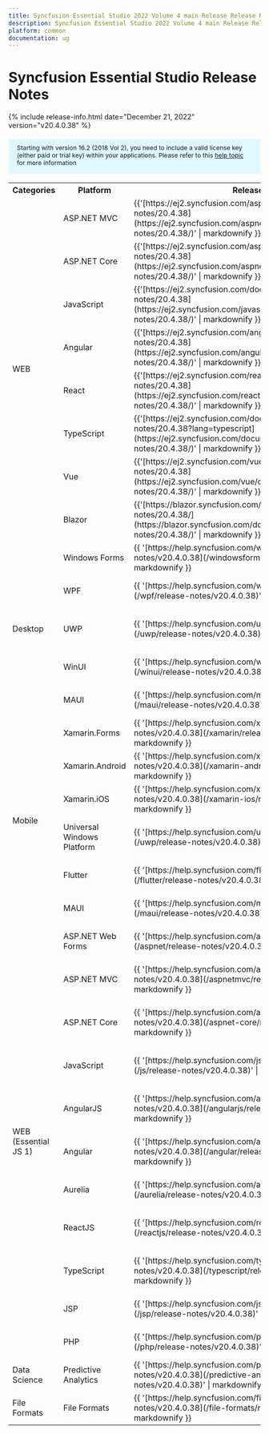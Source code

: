 ```yaml
---
title: Syncfusion Essential Studio 2022 Volume 4 main Release Release Notes  
description: Syncfusion Essential Studio 2022 Volume 4 main Release Release Notes  
platform: common
documentation: ug
---
```


# Syncfusion Essential Studio  Release Notes  

{% include release-info.html date="December 21, 2022"   version="v20.4.0.38" %} 

<style>
#license {
    font-size: .88em!important;
margin-top: 1.5em;     margin-bottom: 1.5em;
    background-color: #def8ff;
    padding: 10px 17px 14px;
}
</style>

<div id="license">
Starting with version 16.2 (2018 Vol 2), you need to include a valid license key (either paid or trial key) within your applications. 
Please refer to this <a href="/common/essential-studio/licensing/license-key">help topic</a> for more information 
</div>



<table>
<tr>
<th>
Categories</th><th>
Platform</th><th>
Release Notes</th><th>
Read Me</th></tr>
<tr>
<td rowspan="8">
WEB 
</td>
<td>
ASP.NET MVC
</td>
<td>{{'[https://ej2.syncfusion.com/aspnetmvc/documentation/release-notes/20.4.38](https://ej2.syncfusion.com/aspnetmvc/documentation/release-notes/20.4.38/)' | markdownify }}
</td>
<td>{{'[http://files2.syncfusion.com/Installs/v20.4.0.38/ReadMe/web/ASPMVC.html](http://files2.syncfusion.com/Installs/v20.4.0.38/ReadMe/web/ASPMVC.html)' | markdownify }}
</td>
</tr>
<tr>
<td>
ASP.NET Core	
</td>
<td>{{'[https://ej2.syncfusion.com/aspnetcore/documentation/release-notes/20.4.38](https://ej2.syncfusion.com/aspnetcore/documentation/release-notes/20.4.38/)' | markdownify }}
</td>
<td>{{'[http://files2.syncfusion.com/Installs/v20.4.0.38/ReadMe/web/ASPNETCORE.html](http://files2.syncfusion.com/Installs/v20.4.0.38/ReadMe/web/ASPNETCORE.html)' | markdownify }}
</td>
</tr>
<tr>
<td>
JavaScript
</td>
<td>{{'[https://ej2.syncfusion.com/documentation/release-notes/20.4.38](https://ej2.syncfusion.com/javascript/documentation/release-notes/20.4.38/)' | markdownify }}
</td>
<td>{{'[http://files2.syncfusion.com/Installs/v20.4.0.38/ReadMe/web/JavaScript.html](http://files2.syncfusion.com/Installs/v20.4.0.38/ReadMe/web/JavaScript.html)' | markdownify }}
</td>
</tr>
<tr>
<td>
Angular
</td>
<td>{{'[https://ej2.syncfusion.com/angular/documentation/release-notes/20.4.38](https://ej2.syncfusion.com/angular/documentation/release-notes/20.4.38/)' | markdownify }}
</td>
<td>{{'[http://files2.syncfusion.com/Installs/v20.4.0.38/ReadMe/web/Angular.html](http://files2.syncfusion.com/Installs/v20.4.0.38/ReadMe/web/Angular.html)' | markdownify }}
</td>
</tr>
<tr>
<td>
React
</td>
<td>{{'[https://ej2.syncfusion.com/react/documentation/release-notes/20.4.38](https://ej2.syncfusion.com/react/documentation/release-notes/20.4.38/)' | markdownify }}
</td>
<td>{{'[http://files2.syncfusion.com/Installs/v20.4.0.38/ReadMe/web/React.html](http://files2.syncfusion.com/Installs/v20.4.0.38/ReadMe/web/React.html)' | markdownify }}
</td>
</tr>
<tr>
<td>
TypeScript
</td>
<td>{{'[https://ej2.syncfusion.com/documentation/release-notes/20.4.38?lang=typescript](https://ej2.syncfusion.com/documentation/release-notes/20.4.38/)' | markdownify }}
</td>
<td>{{'[http://files2.syncfusion.com/Installs/v20.4.0.38/ReadMe/web/TypeScript.html](http://files2.syncfusion.com/Installs/v20.4.0.38/ReadMe/web/TypeScript.html)' | markdownify }}
</td>
</tr>
<tr>
<td>
Vue
</td>
<td>{{'[https://ej2.syncfusion.com/vue/documentation/release-notes/20.4.38](https://ej2.syncfusion.com/vue/documentation/release-notes/20.4.38/)' | markdownify }}
</td>
<td>{{'[http://files2.syncfusion.com/Installs/v20.4.0.38/ReadMe/web/Vue.html](http://files2.syncfusion.com/Installs/v20.4.0.38/ReadMe/web/Vue.html)' | markdownify }}
</td>
</tr>
<tr>
<td>
Blazor
</td>
<td>{{'[https://blazor.syncfusion.com/documentation/release-notes/20.4.38/](https://blazor.syncfusion.com/documentation/release-notes/20.4.38/)' | markdownify }}
</td>
<td>{{'[http://files2.syncfusion.com/Installs/v20.4.0.38/ReadMe/web/Blazor.html](http://files2.syncfusion.com/Installs/v20.4.0.38/ReadMe/web/Blazor.html)' | markdownify }}
</td>
</tr>
<tr>
<td rowspan="5">
Desktop
</td>
<td>
Windows Forms
</td>
<td>{{ '[https://help.syncfusion.com/windowsforms/release-notes/v20.4.0.38](/windowsforms/release-notes/v20.4.0.38)' | markdownify }}
</td>
<td>{{ '[http://files2.syncfusion.com/Installs/v20.4.0.38/ReadMe/WindowsForms.html](http://files2.syncfusion.com/Installs/v20.4.0.38/ReadMe/WindowsForms.html)' | markdownify }}
</td>
</tr>
<tr>
<td>
WPF
</td>
<td>{{ '[https://help.syncfusion.com/wpf/release-notes/v20.4.0.38](/wpf/release-notes/v20.4.0.38)' | markdownify }}
</td>
<td>{{ '[http://files2.syncfusion.com/Installs/v20.4.0.38/ReadMe/WPF.html](http://files2.syncfusion.com/Installs/v20.4.0.38/ReadMe/WPF.html)' | markdownify }}
</td>
</tr>
<tr>
<td>
UWP
</td>
<td>{{ '[https://help.syncfusion.com/uwp/release-notes/v20.4.0.38](/uwp/release-notes/v20.4.0.38)' | markdownify }}
</td>
<td>{{ '[http://files2.syncfusion.com/Installs/v20.4.0.38/ReadMe/UniversalWindows.html](http://files2.syncfusion.com/Installs/v20.4.0.38/ReadMe/UniversalWindows.html)' | markdownify }}
</td>
</tr>
<tr>
<td>
WinUI
</td>
<td>{{ '[https://help.syncfusion.com/winui/release-notes/v20.4.0.38](/winui/release-notes/v20.4.0.38)' | markdownify }}
</td>
<td>{{ '[http://files2.syncfusion.com/Installs/v20.4.0.38/ReadMe/WinUI.html](http://files2.syncfusion.com/Installs/v20.4.0.38/ReadMe/WinUI.html)' | markdownify }}
</td>
</tr>
<tr>
<td>
MAUI
</td>
<td>{{ '[https://help.syncfusion.com/maui/release-notes/v20.4.0.38](/maui/release-notes/v20.4.0.38)' | markdownify }}
</td>
<td>{{ '[http://files2.syncfusion.com/Installs/v20.4.0.38/ReadMe/.NETMAUI.html](http://files2.syncfusion.com/Installs/v20.4.0.38/ReadMe/.NETMAUI.html)' | markdownify }}
</td>
</tr>
<tr>
<td rowspan="6">
Mobile
</td>
<td>
Xamarin.Forms
</td>
<td>{{ '[https://help.syncfusion.com/xamarin/release-notes/v20.4.0.38](/xamarin/release-notes/v20.4.0.38)' | markdownify }}
</td>
<td>{{ '[http://files2.syncfusion.com/Installs/v20.4.0.38/ReadMe/Xamarin_Forms.html](http://files2.syncfusion.com/Installs/v20.4.0.38/ReadMe/Xamarin_Forms.html)' | markdownify }}
</td>
</tr>
<tr>
<td>
Xamarin.Android
</td>
<td>{{ '[https://help.syncfusion.com/xamarin-android/release-notes/v20.4.0.38](/xamarin-android/release-notes/v20.4.0.38)' | markdownify }}
</td>
<td>{{ '[http://files2.syncfusion.com/Installs/v20.4.0.38/ReadMe/Xamarin_Forms.html](http://files2.syncfusion.com/Installs/v20.4.0.38/ReadMe/Xamarin_Forms.html)' | markdownify }}
</td>
</tr>
<tr>
<td>
Xamarin.iOS
</td>
<td>{{ '[https://help.syncfusion.com/xamarin-ios/release-notes/v20.4.0.38](/xamarin-ios/release-notes/v20.4.0.38)' | markdownify }}
</td>
<td>{{ '[http://files2.syncfusion.com/Installs/v20.4.0.38/ReadMe/Xamarin_Forms.html](http://files2.syncfusion.com/Installs/v20.4.0.38/ReadMe/Xamarin_Forms.html)' | markdownify }}
</td>
</tr>
<tr>
<td>
Universal Windows Platform
</td>
<td>{{ '[https://help.syncfusion.com/uwp/release-notes/v20.4.0.38](/uwp/release-notes/v20.4.0.38)' | markdownify }}
</td>
<td>{{ '[http://files2.syncfusion.com/Installs/v20.4.0.38/ReadMe/UniversalWindows.html](http://files2.syncfusion.com/Installs/v20.4.0.38/ReadMe/UniversalWindows.html)' | markdownify }}
</td>
</tr>
<tr>
<td>
Flutter
</td>
<td>{{ '[https://help.syncfusion.com/flutter/release-notes/v20.4.0.38](/flutter/release-notes/v20.4.0.38)' | markdownify }}
</td>
<td>{{ '[http://files2.syncfusion.com/Installs/v20.4.0.38/ReadMe/Flutter.html](http://files2.syncfusion.com/Installs/v20.4.0.38/ReadMe/Flutter.html)' | markdownify }}
</td>
</tr>
<tr>
<td>
MAUI
</td>
<td>{{ '[https://help.syncfusion.com/maui/release-notes/v20.4.0.38](/maui/release-notes/v20.4.0.38)' | markdownify }}
</td>
<td>{{ '[http://files2.syncfusion.com/Installs/v20.4.0.38/ReadMe/.NETMAUI.html](http://files2.syncfusion.com/Installs/v20.4.0.38/ReadMe/.NETMAUI.html)' | markdownify }}
</td>
</tr>
<tr>
<td rowspan="11">
WEB (Essential JS 1)
</td>
<td>
ASP.NET Web Forms
</td>
<td>{{ '[https://help.syncfusion.com/aspnet/release-notes/v20.4.0.38](/aspnet/release-notes/v20.4.0.38)' | markdownify }}
</td>
<td>{{ '[http://files2.syncfusion.com/Installs/v20.4.0.38/ReadMe/essential-js1/ASP.html](http://files2.syncfusion.com/Installs/v20.4.0.38/ReadMe/essential-js1/ASP.html)' | markdownify }}
</td>
</tr>
<tr>
<td>
ASP.NET MVC
</td>
<td>{{ '[https://help.syncfusion.com/aspnetmvc/release-notes/v20.4.0.38](/aspnetmvc/release-notes/v20.4.0.38)' | markdownify }}
</td>
<td>{{ '[http://files2.syncfusion.com/Installs/v20.4.0.38/ReadMe/essential-js1/ASPMVC.html](http://files2.syncfusion.com/Installs/v20.4.0.38/ReadMe/essential-js1/ASPMVC.html)' | markdownify }}
</td>
</tr>
<tr>
<td>
ASP.NET Core
</td>
<td>{{ '[https://help.syncfusion.com/aspnet-core/release-notes/v20.4.0.38](/aspnet-core/release-notes/v20.4.0.38)' | markdownify }}
</td>
<td>
{{ '[http://files2.syncfusion.com/Installs/v20.4.0.38/ReadMe/essential-js1/ASPNETCORE.html](http://files2.syncfusion.com/Installs/v20.4.0.38/ReadMe/essential-js1/ASPNETCORE.html)' | markdownify }}
</td>
</tr>
<tr>
<td>
JavaScript
</td>
<td>{{ '[https://help.syncfusion.com/js/release-notes/v20.4.0.38](/js/release-notes/v20.4.0.38)' | markdownify }}
</td>
<td>{{ '[http://files2.syncfusion.com/Installs/v20.4.0.38/ReadMe/essential-js1/JavaScript.html](http://files2.syncfusion.com/Installs/v20.4.0.38/ReadMe/essential-js1/JavaScript.html)' | markdownify }}
</td>
</tr>
<tr>
<td>
AngularJS
</td>
<td>{{ '[https://help.syncfusion.com/angularjs/release-notes/v20.4.0.38](/angularjs/release-notes/v20.4.0.38)' | markdownify }}
</td>
<td>{{ '[http://files2.syncfusion.com/Installs/v20.4.0.38/ReadMe/essential-js1/AngularJS.html](http://files2.syncfusion.com/Installs/v20.4.0.38/ReadMe/essential-js1/AngularJS.html)' | markdownify }}
</td>
</tr>
<tr>
<td>
Angular
</td>
<td>{{ '[https://help.syncfusion.com/angular/release-notes/v20.4.0.38](/angular/release-notes/v20.4.0.38)' | markdownify }}
</td>
<td>{{ '[http://files2.syncfusion.com/Installs/v20.4.0.38/ReadMe/essential-js1/Angular.html](http://files2.syncfusion.com/Installs/v20.4.0.38/ReadMe/essential-js1/Angular.html)' | markdownify }}
</td>
</tr>
<tr>
<td>
Aurelia
</td>
<td>{{ '[https://help.syncfusion.com/aurelia/release-notes/v20.4.0.38](/aurelia/release-notes/v20.4.0.38)' | markdownify }}
</td>
<td>{{ '[http://files2.syncfusion.com/Installs/v20.4.0.38/ReadMe/essential-js1/Aurelia.html](http://files2.syncfusion.com/Installs/v20.4.0.38/ReadMe/essential-js1/Aurelia.html)' | markdownify }}
</td>
</tr>
<tr>
<td>
ReactJS
</td>
<td>{{ '[https://help.syncfusion.com/reactjs/release-notes/v20.4.0.38](/reactjs/release-notes/v20.4.0.38)' | markdownify }}
</td>
<td>{{ '[http://files2.syncfusion.com/Installs/v20.4.0.38/ReadMe/essential-js1/ReactJS.html](http://files2.syncfusion.com/Installs/v20.4.0.38/ReadMe/essential-js1/ReactJS.html)' | markdownify }}
</td>
</tr>
<tr>
<td>
TypeScript
</td>
<td>{{ '[https://help.syncfusion.com/typescript/release-notes/v20.4.0.38](/typescript/release-notes/v20.4.0.38)' | markdownify }}
</td>
<td>{{ '[http://files2.syncfusion.com/Installs/v20.4.0.38/ReadMe/essential-js1/TypeScript.html](http://files2.syncfusion.com/Installs/v20.4.0.38/ReadMe/essential-js1/TypeScript.html)' | markdownify }}
</td>
</tr>
<tr>
<td>
JSP
</td>
<td>{{ '[https://help.syncfusion.com/jsp/release-notes/v20.4.0.38](/jsp/release-notes/v20.4.0.38)' | markdownify }}
</td>
<td>{{ '[http://files2.syncfusion.com/Installs/v20.4.0.38/ReadMe/essential-js1/JSP.html](http://files2.syncfusion.com/Installs/v20.4.0.38/ReadMe/essential-js1/JSP.html)' | markdownify }}
</td>
</tr>
<tr>
<td>
PHP
</td>
<td>{{ '[https://help.syncfusion.com/php/release-notes/v20.4.0.38](/php/release-notes/v20.4.0.38)' | markdownify }}
</td>
<td>{{ '[http://files2.syncfusion.com/Installs/v20.4.0.38/ReadMe/essential-js1/PHP.html](http://files2.syncfusion.com/Installs/v20.4.0.38/ReadMe/essential-js1/PHP.html)' | markdownify }}
</td>
</tr>
<tr>
<td>
Data Science
</td>
<td>
Predictive Analytics
</td>
<td>{{ '[https://help.syncfusion.com/predictive-analytics/release-notes/v20.4.0.38](/predictive-analytics/release-notes/v20.4.0.38)' | markdownify }}
</td>
<td>
</td>
</tr>
<tr>
<td>
File Formats
</td>
<td>
File Formats
</td>
<td>{{ '[https://help.syncfusion.com/file-formats/release-notes/v20.4.0.38](/file-formats/release-notes/v20.4.0.38)' | markdownify }}
</td>
<td>
</td>
</tr>
</table>